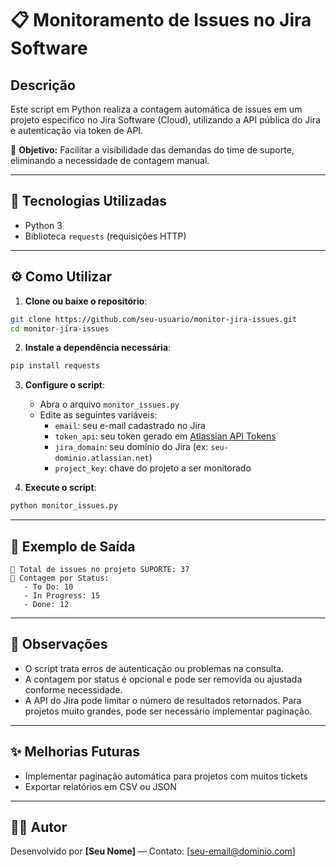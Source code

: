 
# 📋 Monitoramento de Issues no Jira Software

## Descrição

Este script em Python realiza a contagem automática de issues em um projeto específico no Jira Software (Cloud), utilizando a API pública do Jira e autenticação via token de API.

🔹 **Objetivo:** Facilitar a visibilidade das demandas do time de suporte, eliminando a necessidade de contagem manual.

---

## 🚀 Tecnologias Utilizadas
- Python 3
- Biblioteca `requests` (requisições HTTP)

---

## ⚙️ Como Utilizar

1. **Clone ou baixe o repositório**:

```bash
git clone https://github.com/seu-usuario/monitor-jira-issues.git
cd monitor-jira-issues
```

2. **Instale a dependência necessária**:

```bash
pip install requests
```

3. **Configure o script**:
   - Abra o arquivo `monitor_issues.py`
   - Edite as seguintes variáveis:
     - `email`: seu e-mail cadastrado no Jira
     - `token_api`: seu token gerado em [Atlassian API Tokens](https://id.atlassian.com/manage-profile/security/api-tokens)
     - `jira_domain`: seu domínio do Jira (ex: `seu-dominio.atlassian.net`)
     - `project_key`: chave do projeto a ser monitorado

4. **Execute o script**:

```bash
python monitor_issues.py
```

---

## 📄 Exemplo de Saída

```
🔹 Total de issues no projeto SUPORTE: 37
🔹 Contagem por Status:
   - To Do: 10
   - In Progress: 15
   - Done: 12
```

---

## 📌 Observações
- O script trata erros de autenticação ou problemas na consulta.
- A contagem por status é opcional e pode ser removida ou ajustada conforme necessidade.
- A API do Jira pode limitar o número de resultados retornados. Para projetos muito grandes, pode ser necessário implementar paginação.

---

## ✨ Melhorias Futuras
- Implementar paginação automática para projetos com muitos tickets
- Exportar relatórios em CSV ou JSON

---

## 👨‍💻 Autor

Desenvolvido por **[Seu Nome]** — Contato: [seu-email@dominio.com]
